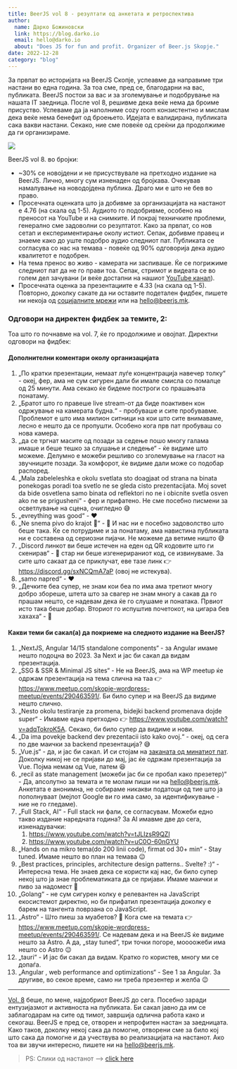 ```yaml
---
title: BeerJS vol 8 - резултати од анкетата и ретроспектива
author:
  name: Дарко Божиновски
  link: https://blog.darko.io
  email: hello@darko.io
  about: "Does JS for fun and profit. Organizer of Beer.js Skopje."
date: 2022-12-28
category: "blog"
---
```


За првпат во историјата на BeerJS Скопје, успеавме да направиме три настани во една година. За тоа сме, пред се,
благодарни на вас, публиката. BeerJS постои за вас и за зголемување и подобрување на нашата IT заедница. После vol 8,
решивме дека веќе нема да броиме присуство. Успеваме да ја наполниме cozy room конзистентно и мислам дека веќе нема
бенефит од броењето. Идејата е валидирана, публиката сака вакви настани. Секако, ние сме повеќе од среќни да продолжиме
да ги организираме.

<img src="/img/BeerJS Vol 8.png" />

BeerJS vol 8. во бројки:

- ~30% се новојдени и не присуствувале на претходно издание на BeerJS. Лично, многу сум изненаден од бројкава. Очекував
  намалување на новодојдена публика. Драго ми е што не бев во право.
- Просечната оценката што ја добивме за организацијата на настанот е 4.76 (на скала од 1-5). Аудиото го подобривме,
  особено на преносот на YouTube и на снимките. И покрај техничките проблеми, генерално сме задоволни со резултатот.
  Како за првпат, со нов сетап и експериментирање околу истиот. Сепак, добивме правец и знаеме како до уште подобро
  аудио следниот пат. Публиката се согласува со нас на темава - повеќе од 90% одговорија дека аудио квалитетот е
  подобрен.
- На тема пренос во живо - камерата ни заспиваше. Ќе се погрижиме следниот пат да не го прави тоа. Сепак, стримот и
  видеата се во голем дел зачувани (и веќе достапни на нашиот
  [YouTube канал](https://www.youtube.com/channel/UCScyJr3W0-BFCrPW1kLcGmQ)).
- Просечната оценка за презентациите е 4.33 (на скала од 1-5). Повторно, доколку сакате да ни оставите подетален фидбек,
  пишете ни некоја од [социјалните мрежи](/contact) или на [hello@beerjs.mk](mailto:hello@beerjs.mk).

### Одговори на директен фидбек за темите, 2:

Тоа што го почнавме на vol. 7, ќе го продолжиме и овојпат. Директни одговори на фидбек:

#### Дополнителни коментари околу организацијата

1. „По кратки презентации, немаат луѓе концентрација навечер толку“ - океј, фер, ама не сум сигурен дали би имале смисла
   со помалце од 25 минути. Ама секако ќе бидеме построги со прашањата понатаму.
2. „Братот што го правеше live stream-от да биде поактивен кон одржување на камерата будна.“ - пробуваше и сите
   пробувавме. Проблемот е што има милион ситници на кои што сите внимаваме, лесно е нешто да се пропушти. Особено кога
   прв пат пробуваш со нова камера.
3. „да се тргнат масите од позади за седење пошо многу галама имаше и беше тешко за слушање и следење“ - ќе видиме што
   можеме. Делумно е можеби решливо со зголемување на гласот на звучниците позади. За комфорот, ќе видиме дали може со
   подобар распоред.
4. „Mala zabeleleshka e okolu svetlata sto doagjaat od strana na binata ponekogas poradi toa svetlo ne se gleda cisto
   prezentacijata. Moj sovet da bide osvetlena samo binata od reflektori no ne i obicnite svetla osven ako ne se
   prigusheni“ - фер и прифатено. Не сме посебно писмени за осветлување на сцена, очигледно 😅
5. „evreything was good“ - ❤️
6. „Ne snema pivo do krajot 🙌“ - 🍻 И нас ни е посебно задоволство што беше така. Ќе се потрудиме и за понатаму, ама
   навистина публиката ни е составена од сериозни пијачи. Не можеме да ветиме ништо 😅
7. „Discord линкот ви беше истечен на еден од QR кодовите што ги скенирав“ - 🙈 стар ни беше изгенерираниот код, се
   извинуваме. За сите што сакаат да се приклучат, еве тазе линк 👉 https://discord.gg/sxNCQmA7aP (овој не истекува).
8. „samo napred“ - ❤️
9. „Дечките беа супер, не знам кои беа по има ама третиот многу добро збореше, штета што за свагер не знам многу а сакав
   да го прашам нешто, се надевам дека ќе го слушаме и понатака. Првиот исто така беше добар. Вториот го испуштив
   почетокот, на цигара бев хахаха“ - 🍻

#### Какви теми би сакал(а) да покриеме на следното издание на BeerJS?

1. „NextJS, Angular 14/15 standalone components“ - за Angular имаме нешто подоцна во 2023. За Next и јас би сакал да
   видам презентација.
2. „SSG & SSR & Minimal JS sites“ - Не на BeerJS, ама на WP meetup ќе одржам презентација на тема слична на таа 👉
   https://www.meetup.com/skopje-wordpress-meetup/events/290463591/. Би било супер и на BeerJS да видиме нешто слично.
3. „Nesto okolu testiranje za promena, bidejki backend promenava dojde super“ - Имавме една претходно 👉
   https://www.youtube.com/watch?v=adqTokroK5A. Секако, би било супер да видиме и нови.
4. „Da ima povekje backend dev prezentacii isto kako ovoj.“ - океј, од сега по две маички за backend презентација? 😅
5. „Vue.js“ - да, и јас би сакал. И си стојам на
   [заканата од минатиот пат](/blog/vol-7-survey#одговори-на-директен-фидбек-за-темите). Доколку никој не се пријави до
   мај, јас ќе одржам презентација за Vue. Појма немам од Vue, патем 😆
6. „recil as state management (можеби јас би се пробал како презетер)“ - Да, апсолутно за темата и те молам пиши ни на
   [hello@beerjs.mk](mailto:hello@beerjs.mk). Анкетата е анонимна, не собираме никакви податоци од тие што ја
   пополнуваат (мејлот Google ви го има само, за идентификување - ние не го гледаме).
7. „Full Stack, AI“ - Full stack ни фали, се согласувам. Можеби едно такво издание наредната година? За AI имавме две до
   сега, изненадувачки:
   1. https://www.youtube.com/watch?v=tJLIzsR9QZI
   2. https://www.youtube.com/watch?v=uC0O-60nGYU
8. „Hands on na mikro tema(do 200 linii code), firmat od 30+ min“ - Stay tuned. Имаме нешто во план на темава 😉
9. „Best practices, principles, architecture design patterns.. Svelte? :)“ - Интересна тема. Не знаев дека се користи
   кај нас, би било супер некој што ја знае проблематиката да се пријави. Имаме маички и пиво за надомест 🍻
10. „Golang“ - не сум сигурен колку е релевантен на JavaScript екосистемот директно, но би прифатил презентација доколку
    е барем на тангента поврзана со JavaScript.
11. „Astro“ - Што пиеш за муабетов? 🍻 Кога сме на темата 👉
    https://www.meetup.com/skopje-wordpress-meetup/events/290463591/. Се надевам дека и на BeerJS ќе видиме нешто за
    Astro. А да, „stay tuned“, три точки погоре, моооожеби има нешто со Astro 😉
12. „tauri“ - И јас би сакал да видам. Кратко го користев, многу ми се допаѓа.
13. „Angular , web performance and optimizations“ - See 1 за Angular. За другиве, во секое време, само ни треба
    презентер и желба 😉

---

[Vol. 8](/events/vol-8) беше, по мене, најдобриот BeerJS до сега. Посебно заради ентузијазмот и активноста на публиката.
Би сакал јавно да им се заблагодарам на сите од тимот, завршија одлична работа како и секогаш. BeerJS е пред се, отворен
и непрофитен настан за заедницата. Како таков, доколку некој сака да помогне, отворени сме за било кој што сака да
помогне и да учествува во реализацијата на настанот. Ако тоа ви звучи интересно, пишете ни на
[hello@beerjs.mk](mailto:hello@beerjs.mk).

> PS: Слики од настанот --> [click here](https://photos.app.goo.gl/39X15mR31xwVF6mB8)
